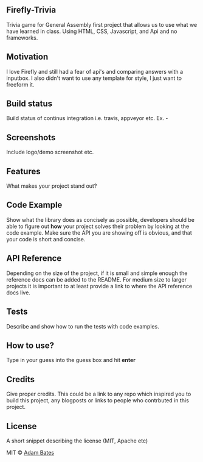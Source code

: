 ## Firefly-Trivia
Trivia game for General Assembly first project that allows us to use what we have learned in class.  Using HTML, CSS, Javascript, and Api and no frameworks. 

## Motivation
I love Firefly and still had a fear of api's and comparing answers with a inputbox.  I also didn't want to use any template for style, I just want to freeform it.  

## Build status
Build status of continus integration i.e. travis, appveyor etc. Ex. - 
<blockquote class="imgur-embed-pub" lang="en" data-id="a/dp9KtQ2" data-context="false" ><a href="//imgur.com/a/dp9KtQ2"></a></blockquote><script async src="//s.imgur.com/min/embed.js" charset="utf-8"></script>
 
## Screenshots
Include logo/demo screenshot etc.

## Features
What makes your project stand out?

## Code Example
Show what the library does as concisely as possible, developers should be able to figure out **how** your project solves their problem by looking at the code example. Make sure the API you are showing off is obvious, and that your code is short and concise.

## API Reference

Depending on the size of the project, if it is small and simple enough the reference docs can be added to the README. For medium size to larger projects it is important to at least provide a link to where the API reference docs live.

## Tests
Describe and show how to run the tests with code examples.

## How to use?
Type in your guess into the guess box and hit **enter**

## Credits
Give proper credits. This could be a link to any repo which inspired you to build this project, any blogposts or links to people who contrbuted in this project. 

## License
A short snippet describing the license (MIT, Apache etc)

MIT © [Adam Bates]()